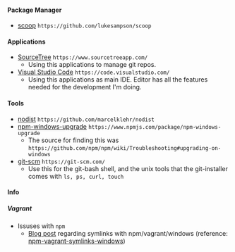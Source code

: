 #### Package Manager
- [scoop](https://github.com/lukesampson/scoop) `https://github.com/lukesampson/scoop`

#### Applications
- [SourceTree](https://www.sourcetreeapp.com/) `https://www.sourcetreeapp.com/`
  - Using this applications to manage git repos.
- [Visual Studio Code](https://code.visualstudio.com/) `https://code.visualstudio.com/`
  - Using this applications as main IDE. Editor has all the features needed for the development I'm doing.

#### Tools
- [nodist](https://github.com/marcelklehr/nodist) `https://github.com/marcelklehr/nodist`
- [npm-windows-upgrade](https://www.npmjs.com/package/npm-windows-upgrade) `https://www.npmjs.com/package/npm-windows-upgrade`
  - The source for finding this was `https://github.com/npm/npm/wiki/Troubleshooting#upgrading-on-windows`
- [git-scm](https://git-scm.com/) `https://git-scm.com/`
  - Use this for the git-bash shell, and the unix tools that the git-installer comes with `ls, ps, curl, touch`

#### Info
##### Vagrant
- Issuses with `npm`
  - [Blog post](http://kmile.nl/post/73956428426/npm-vagrant-and-symlinks-on-windows) regarding symlinks with npm/vagrant/windows (reference: [npm-vagrant-symlinks-windows](https://github.com/mikemimik/dev-essentials/blob/master/references/npm-vagrant-symlinks-windows.md))
